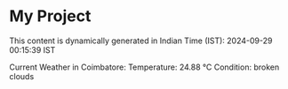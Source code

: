# My Project

This content is dynamically generated in Indian Time (IST): 2024-09-29 00:15:39 IST


Current Weather in Coimbatore:
Temperature: 24.88 °C
Condition: broken clouds
